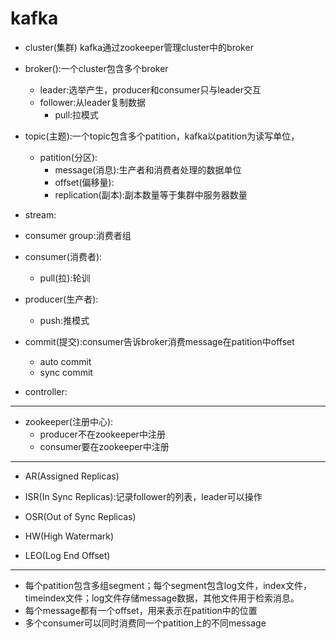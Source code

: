 # kafka

- cluster(集群)
kafka通过zookeeper管理cluster中的broker
- broker():一个cluster包含多个broker
    - leader:选举产生，producer和consumer只与leader交互
    - follower:从leader复制数据
        - pull:拉模式


- topic(主题):一个topic包含多个patition，kafka以patition为读写单位，
    - patition(分区):
        - message(消息):生产者和消费者处理的数据单位
        - offset(偏移量):
        - replication(副本):副本数量等于集群中服务器数量



- stream:

- consumer group:消费者组
- consumer(消费者):
    - pull(拉):轮训
- producer(生产者):
    - push:推模式


- commit(提交):consumer告诉broker消费message在patition中offset
    - auto commit
    - sync commit

- controller:



---


- zookeeper(注册中心):
    - producer不在zookeeper中注册
    - consumer要在zookeeper中注册

---
- AR(Assigned Replicas)

- ISR(In Sync Replicas):记录follower的列表，leader可以操作
- OSR(Out of Sync Replicas)

- HW(High Watermark)
- LEO(Log End Offset)


---
- 每个patition包含多组segment；每个segment包含log文件，index文件，timeindex文件；log文件存储message数据，其他文件用于检索消息。
- 每个message都有一个offset，用来表示在patition中的位置
- 多个consumer可以同时消费同一个patition上的不同message

